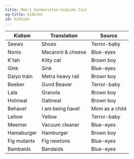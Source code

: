 ```yaml
---
title: Mom's handwritten kidisms list
og-title: kidisms
id: kidisms
---
```


| Kidism | Translation | Source |
| --- | --- | --- |
| Seews | Shoes | Terror-baby |
| Nonis | Macaroni & cheese | Blue-eyes |
| K'tah | Kitty cat | Brown boy |
| Gink | Sink | Blue-eyes |
| Daiyo train | Metra heavy rail| Brown boy |
| Beeber | Gund Beaver | Terror-baby |
| Lala | Granola | Brown boy |
| Hotmeal | Oatmeal | Brown boy |
| Behave! | I am being have! | Mom as a child |
| Lellow | Yellow | Terror-baby |
| Meemer | Vacuum cleaner | Blue-eyes |
| Hamaburger | Hamburger | Brown boy |
| Fig mutants | Fig newtons | Blue-eyes |
| Bambaids | Bandaids | Blue-eyes |

